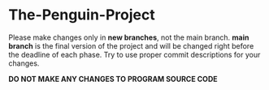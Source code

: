 # The-Penguin-Project
Please make changes only in **new branches**, not the main branch.
**main branch** is the final version of the project and will be changed right before the deadline of each phase.
Try to use proper commit descriptions for your changes.   

**DO NOT MAKE ANY CHANGES TO PROGRAM SOURCE CODE**
